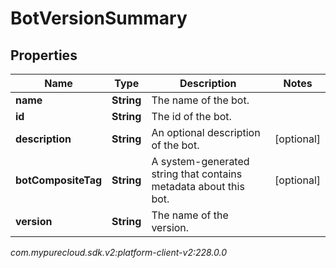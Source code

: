 # BotVersionSummary


## Properties

| Name | Type | Description | Notes |
| ------------ | ------------- | ------------- | ------------- |
| **name** | **String** | The name of the bot. |  |
| **id** | **String** | The id of the bot. |  |
| **description** | **String** | An optional description of the bot. |  [optional] |
| **botCompositeTag** | **String** | A system-generated string that contains metadata about this bot. |  [optional] |
| **version** | **String** | The name of the version. |  |




_com.mypurecloud.sdk.v2:platform-client-v2:228.0.0_
